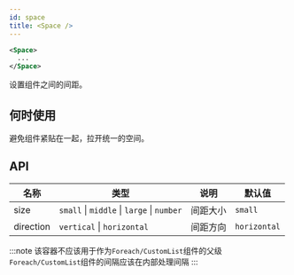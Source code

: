 ```yaml
---
id: space
title: <Space />
---
```


```xml
<Space>
  ...
</Space>
```

设置组件之间的间距。

## 何时使用

避免组件紧贴在一起，拉开统一的空间。

## API

| 名称      | 类型                                       | 说明     | 默认值       | 
| --------- | ------------------------------------------ | -------- | ------------ | 
| size      | `small` \| `middle` \| `large` \| `number` | 间距大小 | `small`      | 
| direction | `vertical` \| `horizontal`                 | 间距方向 | `horizontal` | 

:::note
该容器不应该用于作为`Foreach/CustomList`组件的父级
`Foreach/CustomList`组件的间隔应该在内部处理间隔
:::
